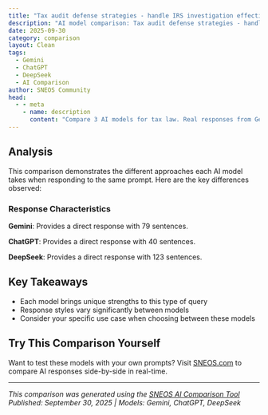 ```yaml
---
title: "Tax audit defense strategies - handle IRS investigation effectively"
description: "AI model comparison: Tax audit defense strategies - handle IRS investigation effectively..."
date: 2025-09-30
category: comparison
layout: Clean
tags:
  - Gemini
  - ChatGPT
  - DeepSeek
  - AI Comparison
author: SNEOS Community
head:
  - - meta
    - name: description
      content: "Compare 3 AI models for tax law. Real responses from Gemini, ChatGPT, DeepSeek with detailed analysis."
---
```


<ChatComparison
  title="Tax audit defense strategies - handle IRS investigation effectively"
  prompt="Tax audit defense strategies - handle IRS investigation effectively"
  :responses='{"Gemini": "## Tax Audit Defense Strategies: Handling an IRS Investigation Effectively\n\nFacing an IRS tax audit can be daunting, but with a well-thought-out defense strategy, you can navigate the process effectively and potentially minimize or even avoid penalties. Here\u0027s a breakdown of key strategies:\n\n**I. Preparation is Key:**\n\n* **Don\u0027t Panic!** Remain calm and avoid making any impulsive decisions.\n* **Review the Audit Notice:** Understand the scope of the audit. The notice will state which tax years are being examined and the specific areas of concern (e.g., deductions, income reporting).\n* **Gather All Relevant Documentation:** This is the most crucial step. Collect all records that support the information you reported on your tax return. Examples include:\n * Bank statements\n * Invoices\n * Receipts\n * Canceled checks\n * Loan documents\n * Credit card statements\n * Payroll records (if applicable)\n * Travel logs\n * Contracts\n * W-2s, 1099s, and other income statements\n * Prior year tax returns (for consistency)\n* **Organize Your Documents:** Create a system to easily access and present your documents. A well-organized file (physical or digital) will save you time and headaches. Consider creating an index or spreadsheet to track your documentation.\n* **Review Your Tax Return:** Thoroughly examine the tax return under audit. Identify any potential weaknesses or areas that might raise red flags.\n* **Consult with a Tax Professional (CPA, Tax Attorney, Enrolled Agent):** This is highly recommended, especially if the audit is complex or involves significant amounts. A professional can provide expert guidance, represent you before the IRS, and develop a robust defense strategy. They can:\n * Analyze the audit notice and your return\n * Identify potential issues and develop solutions\n * Advise you on your rights and responsibilities\n * Negotiate with the IRS on your behalf\n * Represent you at hearings and appeals\n* **Understand Your Rights:** You have the right to:\n * Be treated fairly and professionally by the IRS.\n * Be represented by a qualified professional.\n * Record the audit interview (with prior notification to the IRS).\n * Appeal the IRS\u0027s findings.\n * Privacy and confidentiality.\n\n**II. During the Audit Process:**\n\n* **Determine Representation:** Decide whether to represent yourself or hire a tax professional. If you choose to represent yourself, proceed cautiously and seek advice when needed.\n* **Communicate in Writing:** Whenever possible, communicate with the IRS in writing. This creates a clear record of all exchanges. Keep copies of all correspondence.\n* **Respond to IRS Requests Promptly:** Failure to respond to IRS requests can lead to delays and potentially adverse findings.\n* **Be Truthful and Cooperative:** Provide accurate information and cooperate with the IRS auditor. However, only answer the questions that are directly relevant to the audit.\n* **Keep Answers Concise and Focused:** Avoid providing more information than is necessary. Stick to the facts and avoid speculation or emotional responses.\n* **Understand the \u0022Burden of Proof\u0022:** As the taxpayer, you generally have the burden of proving that your tax return is accurate. This means providing adequate documentation to support your claims.\n* **Document Everything:** Keep a detailed log of all communications with the IRS, including dates, times, topics discussed, and names of IRS personnel.\n* **Know Your Limits:** It\u0027s okay to say you don\u0027t know the answer to a question. Offer to research the information and provide it later. Never guess or make up answers.\n* **Request Extensions When Necessary:** If you need more time to gather documents or prepare a response, request an extension in writing.\n\n**III. After the Audit - Dealing with Findings:**\n\n* **Review the Audit Report (Form 4549):** Carefully examine the IRS\u0027s findings. Determine if you agree or disagree with their conclusions.\n* **If You Agree:** Sign the report and pay the additional tax, penalties, and interest owed. Consider negotiating for penalty abatement (see below).\n* **If You Disagree:** You have the right to appeal the IRS\u0027s findings. Your options include:\n * **Informal Conference:** Request a meeting with the auditor\u0027s supervisor. This can be an opportunity to resolve minor issues informally.\n * **IRS Appeals Office:** File a formal appeal with the IRS Appeals Office. This is a more independent review of your case. You\u0027ll need to submit a written protest outlining your arguments.\n * **U.S. Tax Court:** If you disagree with the Appeals Office\u0027s decision, you can petition the U.S. Tax Court.\n* **Consider Alternatives to Full Payment:** If you can\u0027t afford to pay the full amount owed, explore the following options:\n * **Installment Agreement:** Pay the tax debt in monthly installments.\n * **Offer in Compromise (OIC):** Settle the tax debt for a lower amount than what you owe. This is typically granted if you demonstrate financial hardship.\n* **Penalty Abatement:** Request a waiver of penalties. Common grounds for penalty abatement include:\n * **Reasonable Cause:** You had a valid reason for not filing or paying on time (e.g., illness, natural disaster).\n * **First-Time Abatement:** If you have a good history of compliance, you may be eligible for penalty relief.\n* **Seek Professional Assistance:** If you\u0027re facing a complex audit, disagreement with the IRS, or difficulty paying the tax debt, consult with a tax professional to explore your options.\n\n**IV. Proactive Measures to Avoid Future Audits:**\n\n* **Maintain Accurate Records:** Keep detailed and organized records of all income and expenses.\n* **File Accurate Tax Returns:** Double-check your tax return for errors and omissions before filing.\n* **Understand Tax Laws:** Familiarize yourself with the tax laws that apply to your situation.\n* **Seek Professional Tax Advice:** Consult with a tax professional to ensure you\u0027re complying with tax laws and taking advantage of all available deductions and credits.\n* **Be Aware of Audit Triggers:** Certain items on your tax return can increase your risk of being audited. These include:\n * High income\n * Large deductions\n * Self-employment income\n * Home office deduction\n * Business losses\n * Unusual or complex transactions\n\n**Key Takeaways:**\n\n* Preparation is paramount.\n* Documentation is essential.\n* Understand your rights and responsibilities.\n* Cooperate with the IRS, but be strategic.\n* Don\u0027t be afraid to seek professional help.\n* Appeal if you disagree with the IRS\u0027s findings.\n\nBy following these strategies, you can effectively navigate the IRS tax audit process and protect your interests. Remember, staying organized, informed, and proactive will greatly increase your chances of a successful outcome.\n", "ChatGPT": "Handling an IRS tax audit effectively involves careful preparation, organization, and strategic communication. Here are some key tax audit defense strategies to help you navigate an IRS investigation:\n\n### 1. **Stay Calm and Be Professional**\n- Receiving an audit notice can be stressful, but remain calm and professional.\n- Avoid confrontation and be cooperative with the IRS auditor.\n\n### 2. **Understand the Scope of the Audit**\n- Review the audit notice carefully to understand what tax years and issues the IRS is examining.\n- Clarify whether the audit is correspondence-based (by mail), office-based, or field audit (at your home/business).\n\n### 3. **Organize Your Records**\n- Gather all relevant documents like tax returns, receipts, invoices, bank statements, and other financial records related to the audit period.\n- Ensure your records are complete, well organized, and easy to understand.\n\n### 4. **Review Your Tax Returns Thoroughly**\n- Check for possible errors or discrepancies highlighted by the IRS.\n- Identify any areas that might need explanation or correction.\n\n### 5. **Respond Promptly and Accurately**\n- Meet all IRS deadlines for providing information or documentation.\n- Provide only the requested documents and avoid volunteering unnecessary information.\n\n### 6. **Consult a Professional**\n- Consider hiring a qualified tax professional such as a CPA, enrolled agent, or tax attorney experienced in IRS audits.\n- They can help you prepare your documents, represent you before the IRS, and negotiate on your behalf.\n\n### 7. **Prepare Your Explanation and Evidence**\n- Be ready to explain any questionable items with clear evidence or rationale.\n- Use detailed records, contracts, or third-party statements if necessary.\n\n### 8. **Avoid Admission of Fault**\n- Do not admit to fraud or intentional wrongdoing.\n- Stick to factual and polite communication.\n\n### 9. **Negotiate and Consider Settlement Options**\n- If the IRS proposes additional taxes, you can negotiate payment plans, Offer in Compromise, or other resolution options if eligible.\n- Understand the IRS penalty and interest implications.\n\n### 10. **Keep Copies of Everything**\n- Maintain copies of all correspondence, submitted documents, and notes from phone calls or meetings with the IRS.\n\n### 11. **Know Your Rights**\n- Familiarize yourself with the Taxpayer Bill of Rights.\n- If you believe the audit is unfair or the IRS agent is acting improperly, you can request assistance from the Taxpayer Advocate Service.\n\n---\n\n### Summary\n- Be organized and responsive.\n- Seek expert help.\n- Communicate clearly and professionally.\n- Understand your rights and options.\n- Keep thorough documentation.\n\nThese strategies can help you manage the audit process, minimize additional tax liability, and resolve the IRS investigation effectively. If you need tailored advice, consulting a tax professional is strongly recommended.", "DeepSeek": "Of course. Handling an IRS tax audit effectively is about preparation, professionalism, and a strategic approach. Panicking or being confrontational is the worst thing you can do.\n\nHere is a comprehensive guide to tax audit defense strategies, broken down into phases.\n\n### **Phase 1: Immediate Actions Upon Receiving the Audit Notice**\n\nThe first 48 hours are critical for setting the right tone.\n\n1. **Don\u0027t Panic.** An audit is a fact-finding process, not an automatic accusation of guilt. Many audits result in \u0022no change\u0022 or only minor adjustments.\n2. **Read the Notice Carefully.** The IRS letter (typically a CP2000, Letter 525, or 566) will tell you:\n * **What tax year is being examined.**\n * **What specific items are in question** (e.g., charitable deductions, business expenses, rental income).\n * **The type of audit:** Correspondence (by mail), Office (at an IRS office), or Field (at your home/business).\n * **The response deadline.** Do not miss this.\n3. **Do NOT Ignore It.** Ignoring an audit notice is the single fastest way to turn a manageable situation into a financial disaster. The IRS will proceed without you and issue a tax bill based on their assumptions, plus penalties and interest.\n4. **Organize, But Do Not Send Anything Yet.** Gather the relevant tax return and all supporting documents for the items in question. Do not mail anything to the IRS until you have a complete, organized response.\n5. **Engage a Professional (Highly Recommended).** This is the most important strategic decision you will make.\n * **Enrolled Agent (EA):** Licensed by the IRS, specializing in taxation and audit representation. Often the most cost-effective option.\n * **Certified Public Accountant (CPA):** Especially one with audit experience.\n * **Tax Attorney:** Necessary for complex legal issues, if fraud is alleged, or for serious criminal exposure.\n\n**Why a Professional is Crucial:**\n* They understand the rules and procedures.\n* They act as a buffer between you and the IRS, reducing your emotional stress and preventing you from saying something harmful.\n* They know what evidence is persuasive and how to present it.\n* Communications with them may be protected by privilege (especially with an attorney).\n\n---\n\n### **Phase 2: Preparation \u0026 The Strategy Framework**\n\nThink of this as building your case.\n\n1. **Understand the \u0022Burden of Proof\u0022:** In most audits, the burden is on *you* (the taxpayer) to prove the items on your return are accurate. The IRS can often disallow a deduction simply because you failed to substantiate it.\n2. **Adopt the \u0022C-I-C\u0022 Strategy: Comply, Isolate, Contain.**\n * **Comply:** Be professional, responsive, and meet all deadlines. This builds credibility.\n * **Isolate:** Only provide information specifically requested. Do not volunteer extra information or open up new areas for examination. Answer questions directly; do not elaborate.\n * **Contain:** Keep the scope of the audit limited to the items in the initial notice. If the auditor asks about something new, your representative can politely say, *\u0022That item is outside the scope of this audit as defined in your initial information document request.\u0022*\n3. **Gather and Organize Evidence Methodically:**\n * **Reconstruct Lost Records:** If you\u0027re missing receipts, you can often use bank/credit card statements, canceled checks, or other contemporaneous records. For certain expenses, a \u0022log\u0022 recreated from a calendar or diary may be acceptable if it\u0027s a reasonable reconstruction.\n * **Categorize Documents:** Organize everything by the line item on the tax return. Create a clear summary or index for the auditor.\n * **Quality Over Quantity:** Only provide clear, relevant, and legible documents.\n\n---\n\n### **Phase 3: During the Audit \u2013 Execution and Tactics**\n\nThis is where your preparation pays off.\n\n1. **Let Your Representative Do the Talking.** If you have one, they should handle all communication. If you are representing yourself:\n * Be polite and professional.\n * Stick to the facts.\n * Do not guess or speculate. It\u0027s perfectly acceptable to say, *\u0022I don\u0027t know, but I will get that information for you.\u0022*\n * Do not lie or mislead the auditor.\n2. **Present Your Case Clearly:** Provide your organized packet of documents with a cover letter summarizing what you are providing and how it substantiates your position.\n3. **Negotiate and Find Middle Ground:**\n * Not every issue is black and white. If the evidence is weak on a particular item, it may be smarter to concede it early to build goodwill for more important issues.\n * Look for compromises. For example, if you lack a receipt for a business meal but have a credit card statement showing the charge, the auditor *may* allow a partial deduction.\n4. **Know When to Push Back (Politely):** If the auditor is being unreasonable or expanding the scope unnecessarily, your representative can request to speak with their manager. This is a standard part of the process.\n\n---\n\n### **Phase 4: The Outcome \u0026 Appeals**\n\nThe audit doesn\u0027t necessarily end with the auditor\u0027s report.\n\n1. **Review the Examination Report:** You will receive a report detailing the proposed changes. Review it carefully with your professional.\n2. **Agree and Pay:** If you agree, you can sign the agreement and arrange payment. You can often set up an installment agreement if you cannot pay in full.\n3. **Disagree and Appeal:** If you disagree, you have rights.\n * **First, speak with the auditor\u0027s manager.**\n * **Request an IRS Appeals Conference:** This is an independent office within the IRS that can overturn the auditor\u0027s findings. This is often the best chance for a settlement without going to court. You must file a formal written protest for larger cases.\n * **Further Options:** If Appeals fails, you can take your case to U.S. Tax Court (which you can do without paying the tax first), U.S. District Court, or the U.S. Court of Federal Claims.\n\n---\n\n### **Special Considerations \u0026 Advanced Strategies**\n\n* **Business Audits:** The strategy of \u0022C-I-C\u0022 is even more critical. Define the business purpose for every expense. Ensure your corporate veil is respected (no co-mingling of personal and business funds).\n* **Potential for Fraud:** If you sense the audit is shifting from a civil examination to a criminal investigation (e.g., they ask about your *willfulness* or bring a Criminal Investigation Division agent), **stop talking immediately and hire a tax attorney.** Your constitutional rights (right to remain silent, right to an attorney) are paramount.\n* **The \u0022Eggshell Audit\u0022:** This is when there is potential fraud or willful evasion in the background, but the IRS hasn\u0027t discovered it yet. You must walk a fine line\u2014cooperating with the civil audit without triggering a criminal referral. **This is strictly a job for a skilled tax attorney.**\n\n### **Summary: The Golden Rules of Audit Defense**\n\n1. **Don\u0027t Ignore It.** The problem only gets bigger.\n2. **Get Professional Help.** The cost of representation is almost always less than the potential tax savings and stress reduction.\n3. **Be Proactive and Prepared.** Organization is your greatest weapon.\n4. **Be Professional, Not Personal.** The auditor is just doing their job.\n5. **Know Your Rights.** You have the right to representation, the right to appeal, and the right to privacy and confidentiality.\n\nBy following this structured approach, you shift from being a passive target to an active, prepared participant, dramatically increasing your chances of a successful outcome.\n\n***Disclaimer:*** *This information is for educational purposes only and does not constitute legal or tax advice. You should consult with a qualified tax professional regarding your specific situation.*"}' 
  published-date="11:35"
/>

## Analysis

This comparison demonstrates the different approaches each AI model takes when responding to the same prompt. Here are the key differences observed:

### Response Characteristics

**Gemini**: Provides a direct response with 79 sentences. 

**ChatGPT**: Provides a direct response with 40 sentences. 

**DeepSeek**: Provides a direct response with 123 sentences. 

## Key Takeaways

- Each model brings unique strengths to this type of query
- Response styles vary significantly between models
- Consider your specific use case when choosing between these models

## Try This Comparison Yourself

Want to test these models with your own prompts? Visit [SNEOS.com](https://sneos.com) to compare AI responses side-by-side in real-time.

---

*This comparison was generated using the [SNEOS AI Comparison Tool](https://sneos.com)*
*Published: September 30, 2025 | Models: Gemini, ChatGPT, DeepSeek*
